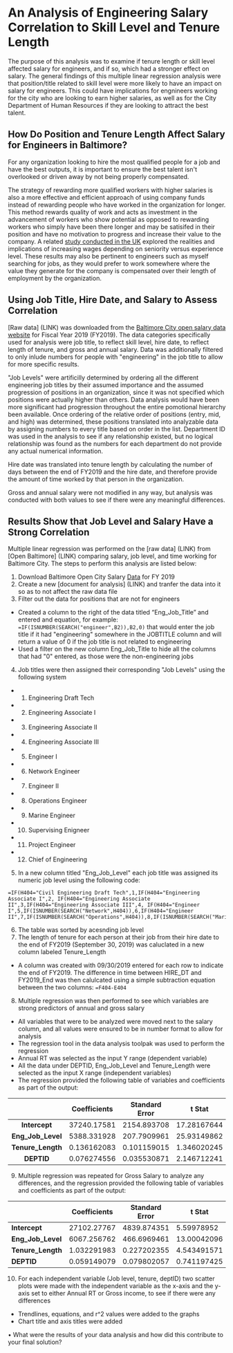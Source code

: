 # An Analysis of Engineering Salary Correlation to Skill Level and Tenure Length

The purpose of this analysis was to examine if tenure length or skill level affected salary for engineers, and if so, which had a stronger effect on salary. The general findings of this multiple linear regression analysis were that position/title related to skill level were more likely to have an impact on salary for engineers. This could have implications for engnineers working for the city who are looking to earn higher salaries, as well as for the City Department of Human Resources if they are looking to attract the best talent. 

## How Do Position and Tenure Length Affect Salary for Engineers in Baltimore?

For any organization looking to hire the most qualified people for a job and have the best outputs, it is important to ensure the best talent isn't overlooked or driven away by not being properly compensated. 

The strategy of rewarding more qualified workers with higher salaries is also a more effective and efficient approach of using company funds instead of rewarding people who have worked in the organization for longer. This method rewards quality of work and acts as investment in the advancement of workers who show potential as opposed to rewarding workers who simply have been there longer and may be satisifed in their position and have no motivation to progress and increase their value to the company. A related [study conducted in the UK](https://www-sciencedirect-com.proxy1.library.jhu.edu/science/article/pii/S0927537108001048) explored the realities and implications of increasing wages depending on seniority versus experience level. These results may also be pertinent to engineers such as myself searching for jobs, as they would prefer to work somewhere where the value they generate for the company is compensated over their length of employment by the organization. 

## Using Job Title, Hire Date, and Salary to Assess Correlation

[Raw data] (LINK)  was downloaded from the [Baltimore City open salary data website](https://data.baltimorecity.gov/widgets/6xv6-e66h) for Fiscal Year 2019 (FY2019). The data categories specifically used for analysis were job title, to reflect skill level, hire date, to reflect length of tenure, and gross and annual salary. Data was additionally filtered to only inlude numbers for people with "engineering" in the job title to allow for more specific results. 

"Job Levels" were artificilly determined by ordering all the different engineering job titles by their assumed importance and the assumed progression of positions in an organization, since it was not specified which positions were actually higher than others. Data analysis would have been more significant had progression throughout the entire pomotional hierarchy been available. Once ordering of the relative order of positions (entry, mid, and high) was determined, these positions translated into analyzable data by assigning numbers to every title based on order in the list. Department ID was used in the analysis to see if any relationship existed, but no logical relationship was found as the numbers for each department do not provide any actual numerical information. 

Hire date was translated into tenure length by calculating the number of days between the end of FY2019 and the hire date, and therefore provide the amount of time worked by that person in the organization. 

Gross and annual salary were not modified in any way, but analysis was conducted with both values to see if there were any meaningful differences. 

## Results Show that Job Level and Salary Have a Strong Correlation

Multiple linear regression was performed on the [raw data] (LINK) from [Open Baltimore] (LINK) comparing salary, job level, and time working for Baltimore City. The steps to perform this analysis are listed below:

1. Download Baltimore Open City Salary [Data](https://data.baltimorecity.gov/widgets/6xv6-e66h) for FY 2019
2. Create a new [document for analysis] (LINK) and tranfer the data into it so as to not affect the raw data file
3. Filter out the data for positions that are not for engineers
  * Created a column to the right of the data titled “Eng_Job_Title” and entered and equation, for example: `=IF(ISNUMBER(SEARCH("engineer",B2)),B2,0)` that would enter the job title if it had "engineering" somewhere in the JOBTITLE column and will return a value of 0 if the job title is not related to engineering
  * Used a filter on the new column Eng_Job_Title to hide all the columns that had "0" entered, as those were the non-engineering jobs
4. Job titles were then assigned their corresponding "Job Levels" using the following system
  * 1. Engineering Draft Tech 
  * 2. Engineering Associate I
  * 3. Engineering Associate II
  * 4. Engineering Associate III
  * 5. Engineer I
  * 6. Network Engineer
  * 7. Engineer II
  * 8. Operations Engineer
  * 9. Marine Engineer
  * 10. Supervising Enigneer
  * 11. Project Engineer
  * 12. Chief of Engineering
5. In a new column titled "Eng_Job_Level" each job title was assigned its numeric job level using the following code:
```
=IF(H404="Civil Engineering Draft Tech",1,IF(H404="Engineering Associate I",2, IF(H404="Engineering Associate II",3,IF(H404="Engineering Associate III",4, IF(H404="Engineer I",5,IF(ISNUMBER(SEARCH("Network",H404)),6,IF(H404="Engineer II",7,IF(ISNUMBER(SEARCH("Operations",H404)),8,IF(ISNUMBER(SEARCH("Marine",H404)),9,IF(ISNUMBER(SEARCH("Supervi",H404)),10,IF(ISNUMBER(SEARCH("Project",H404)),11,IF(ISNUMBER(SEARCH("Chief",H404)),12,0))))))))))))
```
6. The table was sorted by acesnding job level
7. The length of tenure for each person at their job from their hire date to the end of FY2019 (September 30, 2019) was caluclated in a new column labeled Tenure_Length
  *  A column was created with 09/30/2019 entered for each row to indicate the end of FY2019. The difference in time between HIRE_DT and FY2019_End was then calulcated using a simple subtraction equation between the two columns: `=F404-E404`
8. Multiple regression was then performed to see which variables are strong predictors of annual and gross salary
  * All variables that were to be analyzed were moved next to the salary column, and all values were ensured to be in number format to allow for analysis
  * The regression tool in the data analysis toolpak was used to perform the regression
  * Annual RT was selected as the input Y range (dependent variable)
  * All the data under DEPTID, Eng_Job_Level and Tenure_Length were selected as the input X range (independent variables)
  * The regression provided the following table of variables and coefficients as part of the output:
  
  | |Coefficients|	Standard Error|	t Stat	|P-value|
| :---:|:---:|:---:|:---:|:---:|
|**Intercept**	|37240.17581	|2154.893708	|17.28167644|	2.80555E-39|
|**Eng_Job_Level**|5388.331928	|207.7909961|	25.93149862|	5.64435E-61|
|**Tenure_Length**|	0.136162083|	0.101159015	|1.346020245	|0.180088199|
|**DEPTID**	|0.076274556|	0.035530871|	2.146712241	|0.033233813|
  
9. Multiple regression was repeated for Gross Salary to analyze any differences, and the regression provided the following table of variables and coefficients as part of the output:

| |Coefficients|	Standard Error|	t Stat	|P-value|
| ---|---|---|---|---|
|**Intercept**	|27102.27767	|4839.874351	|5.59978952|	8.47226E-08|
|**Eng_Job_Level**|6067.256762	|466.6969461|	13.00042096|	2.84914E-27|
|**Tenure_Length**|	1.032291983|	0.227202355	|4.543491571	|1.04557E-05|
|**DEPTID**	|0.059149079|	0.079802057|	0.741197425|	0.459596375|

10. For each independent variable (Job level, tenure, deptID) two scatter plots were made with the independent variable as the x-axis and the y-axis set to either Annual RT or Gross income, to see if there were any differences
  * Trendlines, equations, and r^2 values were added to the graphs
  * Chart title and axis titles were added
  








•	What were the results of your data analysis and how did this contribute to your final solution?


